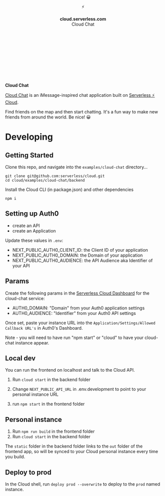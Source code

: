 <br>
<br>
<br>
<br>
<br>
<br>
<br>
<p align="center">
⚡️
<br>
<br>
<b>cloud.serverless.com</b>
<br>
Cloud Chat
</p>

<br>
<br>
<br>
<br>
<br>
<br>
<br>
<br>
<br>

**Cloud Chat**


[Cloud Chat](https://distributed-source-t9cms.cloud.serverless.com) is an iMessage-inspired chat application built on [Serverless ⚡️ Cloud](https://serverless.github.io/cloud/).

Find friends on the map and then start chatting. It's a fun way to make new friends from around the world. Be nice! 😀
# Developing
## Getting Started
Clone this repo, and navigate into the `examples/cloud-chat` directory...

```
git clone git@github.com:serverless/cloud.git
cd cloud/examples/cloud-chat/backend
```

Install the Cloud CLI (in package.json) and other dependencies
```
npm i 
```
## Setting up Auth0

- create an API
- create an Application

Update these values in `.env`:

- NEXT_PUBLIC_AUTH0_CLIENT_ID: the Client ID of your application
- NEXT_PUBLIC_AUTH0_DOMAIN: the Domain of your application
- NEXT_PUBLIC_AUTH0_AUDIENCE: the API Audience aka Identifier of your API

## Params

Create the following params in the [Serverless Cloud Dashboard](https://cloud.serverless.com) for the cloud-chat service:

- AUTH0_DOMAIN: "Domain" from your Auth0 application settings
- AUTH0_AUDIENCE: "Identifier" from your Auth0 API settings

Once set, paste your instance URL into the `Application/Settings/Allowed Callback URL's` in Auth0's Dashboard.

Note - you will need to have run "npm start" or "cloud" to have your cloud-chat instance appear.

## Local dev

You can run the frontend on localhost and talk to the Cloud API.

1. Run `cloud start` in the backend folder

1. Change `NEXT_PUBLIC_API_URL` in .env.development to point to your personal instance URL

1. run `npm start` in the frontend folder

## Personal instance

1. Run `npm run build` in the frontend folder
1. Run `cloud start` in the backend folder

The `static` folder in the backend folder links to the `out` folder of the frontend app, so will be synced to your Cloud personal instance every time you build.

## Deploy to prod

In the Cloud shell, run `deploy prod --overwrite` to deploy to the `prod` named instance.
